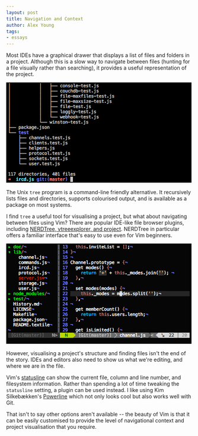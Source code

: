 ```yaml
---
layout: post
title: Navigation and Context
author: Alex Young
tags:
- essays
---
```


Most IDEs have a graphical drawer that displays a list of files and folders in a project.  Although this is a slow way to navigate between files (hunting for a file visually rather than searching), it provides a useful representation of the project.

![The Unix tree program](/images/posts/unix-tree.png)

The Unix `tree` program is a command-line friendly alternative.  It recursively lists files and directories, supports colourised output, and is available as a package on most systems.

I find `tree` a useful tool for visualising a project, but what about navigating between files using Vim?  There are popular IDE-like file browser plugins, including [NERDTree, vtreeexplorer, and project](http://vim.wikia.com/wiki/Use_Vim_like_an_IDE#Project.2FFiletree_Browsing).  NERDTree in particular offers a familiar interface that's easy to use even for Vim beginners.

![NERDTree](/images/posts/nerdtree.png)

However, visualising a project's structure and finding files isn't the end of the story.  IDEs and editors also need to show us what we're editing, and where we are in the file.

Vim's [statusline](http://vimdoc.sourceforge.net/htmldoc/options.html#'statusline') can show the current file, column and line number, and filesystem information.  Rather than spending a lot of time tweaking the `statusline` setting, a plugin can be used instead.  I like using Kim Silkebækken's [Powerline](https://github.com/Lokaltog/vim-powerline) which not only looks cool but also works well with Git.

That isn't to say other options aren't available -- the beauty of Vim is that it can be easily customised to provide the level of navigational context and project visualisation that you require.
